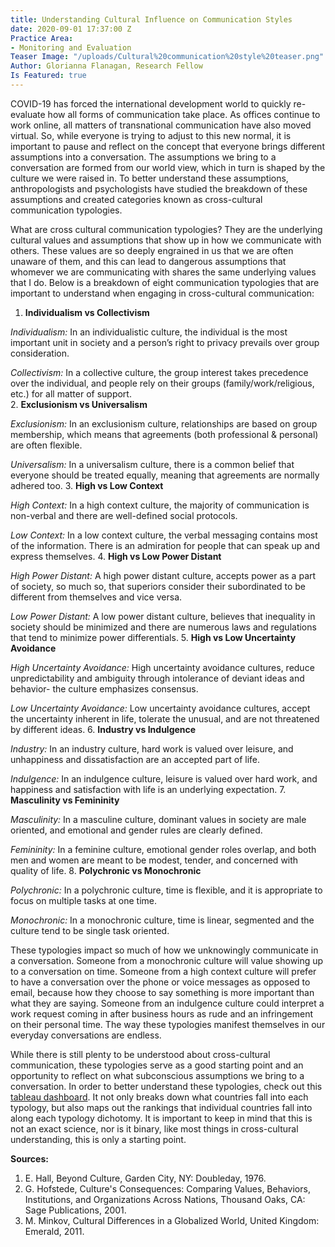 ```yaml
---
title: Understanding Cultural Influence on Communication Styles
date: 2020-09-01 17:37:00 Z
Practice Area:
- Monitoring and Evaluation
Teaser Image: "/uploads/Cultural%20communication%20style%20teaser.png"
Author: Glorianna Flanagan, Research Fellow
Is Featured: true
---
```


COVID-19 has forced the international development world to quickly re-evaluate how all forms of communication take place. As offices continue to work online, all matters of transnational communication have also moved virtual. So, while everyone is trying to adjust to this new normal, it is important to pause and reflect on the concept that everyone brings different assumptions into a conversation. The assumptions we bring to a conversation are formed from our world view, which in turn is shaped by the culture we were raised in. To better understand these assumptions, anthropologists and psychologists have studied the breakdown of these assumptions and created categories known as cross-cultural communication typologies. 

What are cross cultural communication typologies? They are the underlying cultural values and assumptions that show up in how we communicate with others. These values are so deeply engrained in us that we are often unaware of them, and this can lead to dangerous assumptions that whomever we are communicating with shares the same underlying values that I do. Below is a breakdown of eight communication typologies that are important to understand when engaging in cross-cultural communication: 

1. **Individualism vs Collectivism** 

*Individualism:* In an individualistic culture, the individual is the most important unit in society and a person’s right to privacy prevails over group consideration. 

*Collectivism:* In a collective culture, the group interest takes precedence over the individual, and people rely on their groups (family/work/religious, etc.) for all matter of support.  
2. **Exclusionism vs Universalism**

*Exclusionism:* In an exclusionism culture, relationships are based on group membership, which means that agreements (both professional & personal) are often flexible. 

*Universalism:* In a universalism culture, there is a common belief that everyone should be treated equally, meaning that agreements are normally adhered too. 
3. **High vs Low Context**

*High Context:* In a high context culture, the majority of communication is non-verbal and there are well-defined social protocols. 

*Low Context:* In a low context culture, the verbal messaging contains most of the information. There is an admiration for people that can speak up and express themselves. 
4. **High vs Low Power Distant**	

*High Power Distant:* A high power distant culture, accepts power as a part of society, so much so, that superiors consider their subordinated to be different from themselves and vice versa.  

*Low Power Distant:* A low power distant culture, believes that inequality in society should be minimized and there are numerous laws and regulations that tend to minimize power differentials. 
5. **High vs Low Uncertainty Avoidance**

*High Uncertainty Avoidance:* High uncertainty avoidance cultures, reduce unpredictability and ambiguity through intolerance of deviant ideas and behavior- the culture emphasizes consensus. 

*Low Uncertainty Avoidance:* Low uncertainty avoidance cultures, accept the uncertainty inherent in life, tolerate the unusual, and are not threatened by different ideas. 
6. **Industry vs Indulgence**

*Industry:* In an industry culture, hard work is valued over leisure, and unhappiness and dissatisfaction are an accepted part of life. 

*Indulgence:* In an indulgence culture, leisure is valued over hard work, and happiness and satisfaction with life is an underlying expectation. 
7. **Masculinity vs Femininity** 

*Masculinity:* In a masculine culture, dominant values in society are male oriented, and emotional and gender rules are clearly defined. 

*Femininity:* In a feminine culture, emotional gender roles overlap, and both men and women are meant to be modest, tender, and concerned with quality of life. 
8. **Polychronic vs Monochronic**

*Polychronic:* In a polychronic culture, time is flexible, and it is appropriate to focus on multiple tasks at one time.

*Monochronic:* In a monochronic culture, time is linear, segmented and the culture tend to be single task oriented. 

These typologies impact so much of how we unknowingly communicate in a conversation. Someone from a monochronic culture will value showing up to a conversation on time. Someone from a high context culture will prefer to have a conversation over the phone or voice messages as opposed to email, because how they choose to say something is more important than what they are saying. Someone from an indulgence culture could interpret a work request coming in after business hours as rude and an infringement on their personal time. The way these typologies manifest themselves in our everyday conversations are endless. 

While there is still plenty to be understood about cross-cultural communication, these typologies serve as a good starting point and an opportunity to reflect on what subconscious assumptions we bring to a conversation. In order to better understand these typologies, check out this [tableau dashboard](https://public.tableau.com/profile/glorianna.flanagan#!/vizhome/TypologyMapsFinal/CCCTypologies). It not only breaks down what countries fall into each typology, but also maps out the rankings that individual countries fall into along each typology dichotomy. It is important to keep in mind that this is not an exact science, nor is it binary, like most things in cross-cultural understanding, this is only a starting point.  

**Sources:**
1. E. Hall, Beyond Culture, Garden City, NY: Doubleday, 1976. 
2. G. Hofstede, Culture's Consequences: Comparing Values, Behaviors, Institutions, and Organizations Across Nations, Thousand Oaks, CA: Sage Publications, 2001. 
3. M. Minkov, Cultural Differences in a Globalized World, United Kingdom: Emerald, 2011.

